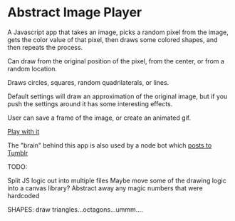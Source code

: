 # Abstract Image Player

A Javascript app that takes an image, picks a random pixel from the image, gets the color value of that pixel, then draws some colored shapes, and then repeats the process.

Can draw from the original position of the pixel, from the center, or from a random location.

Draws circles, squares, random quadrilaterals, or lines.

Default settings will draw an approximation of the original image, but if you push the settings around it has some interesting effects.

User can save a frame of the image, or create an animated gif.

[Play with it](http://coleww.github.io/canvasHax/)

The "brain" behind this app is also used by a node bot which [posts to Tumblr](http://www.gif-ebooks.tumblr.com)

TODO:

Split JS logic out into multiple files
Maybe move some of the drawing logic into a canvas library?
Abstract away any magic numbers that were hardcoded

SHAPES: draw triangles...octagons...ummm....
